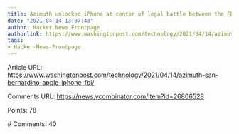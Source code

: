 ```yaml
---
title: Azimuth unlocked iPhone at center of legal battle between the FBI and Apple
date: "2021-04-14 13:07:43"
author: Hacker News Frontpage
authorlink: https://www.washingtonpost.com/technology/2021/04/14/azimuth-san-bernardino-apple-iphone-fbi/
tags:
- Hacker-News-Frontpage
---
```


<p>Article URL: <a href="https://www.washingtonpost.com/technology/2021/04/14/azimuth-san-bernardino-apple-iphone-fbi/">https://www.washingtonpost.com/technology/2021/04/14/azimuth-san-bernardino-apple-iphone-fbi/</a></p>
<p>Comments URL: <a href="https://news.ycombinator.com/item?id=26806528">https://news.ycombinator.com/item?id=26806528</a></p>
<p>Points: 78</p>
<p># Comments: 40</p>
